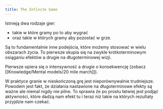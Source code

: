 ```yaml
---
title: The Infinite Game
---
```


Istnieją dwa rodzaje gier: 
- takie w które gramy po to aby wygrać 
- oraz takie w których gramy aby pozostać w grze.

Są to fundamentalnie inne podejścia, które możemy stosować w wielu obszarach życia. To pierwsze skupia się na zwykle krótkoterminowym osiąganiu efektów a drugie na długoterminowej wizji. 

Pierwsze opiera się o intensywność a drugie o konsekwencję (zobacz [[Knowledge/Mental models/20 mile march]]). 

W praktyce granie w nieskończoną grę jest nieporównywalnie trudniejsze. Powodem jest fakt, że działania nastawione na długoterminowe efekty są ważne ale niemal nigdy nie pilne. To sprawia że po prostu łatwiej jest podjąć aktywności, które dadzą nam efekt tu i teraz niż takie na których rezultaty przyjdzie nam czekać.